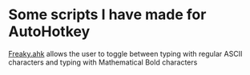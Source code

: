 # Some scripts I have made for AutoHotkey
[Freaky.ahk](Freaky.ahk) allows the user to toggle between typing with regular ASCII characters and typing with Mathematical Bold characters
